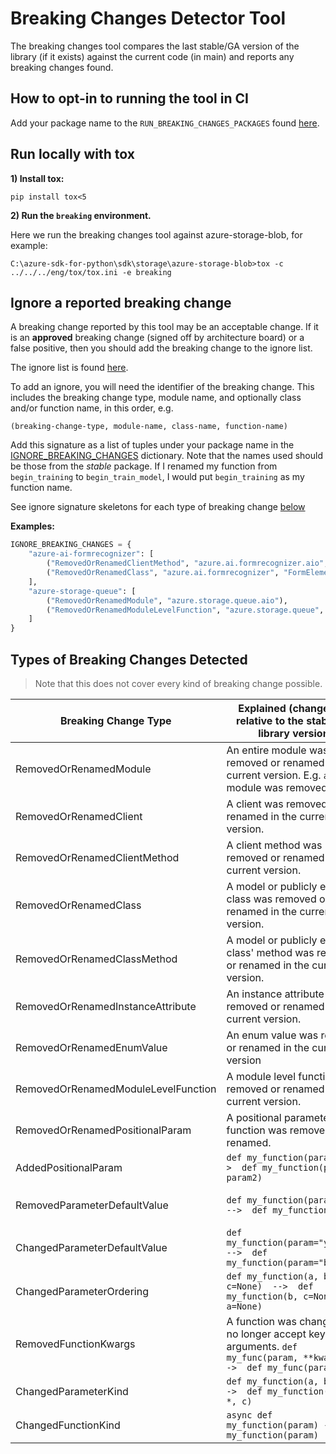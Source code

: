 # Breaking Changes Detector Tool

The breaking changes tool compares the last stable/GA version of the library (if it exists) against the current code
(in main) and reports any breaking changes found.

## How to opt-in to running the tool in CI

Add your package name to the `RUN_BREAKING_CHANGES_PACKAGES` found [here](https://github.com/Azure/azure-sdk-for-python/tree/main/scripts/breaking_changes_checker/breaking_changes_allowlist.py).

## Run locally with tox

**1) Install tox:**

`pip install tox<5`

**2) Run the `breaking` environment.**

Here we run the breaking changes tool against azure-storage-blob, for example:

`C:\azure-sdk-for-python\sdk\storage\azure-storage-blob>tox -c ../../../eng/tox/tox.ini -e breaking`


## Ignore a reported breaking change

A breaking change reported by this tool may be an acceptable change. If it is an **approved** breaking change (signed off by architecture board)
or a false positive, then you should add the breaking change to the ignore list.

The ignore list is found [here](https://github.com/Azure/azure-sdk-for-python/tree/main/scripts/breaking_changes_checker/breaking_changes_allowlist.py).

To add an ignore, you will need the identifier of the breaking change. This includes the breaking change type,
module name, and optionally class and/or function name, in this order, e.g.

`(breaking-change-type, module-name, class-name, function-name)`

Add this signature as a list of tuples under your package name in the [IGNORE_BREAKING_CHANGES](https://github.com/Azure/azure-sdk-for-python/tree/main/scripts/breaking_changes_checker/breaking_changes_allowlist.py) dictionary.
Note that the names used should be those from the _stable_ package. If I renamed my function from `begin_training` to
`begin_train_model`, I would put `begin_training` as my function name.

See ignore signature skeletons for each type of breaking change [below](#types-of-breaking-changes-detected)

**Examples:**

```python
IGNORE_BREAKING_CHANGES = {
    "azure-ai-formrecognizer": [
        ("RemovedOrRenamedClientMethod", "azure.ai.formrecognizer.aio", "FormTrainingClient", "begin_training"),
        ("RemovedOrRenamedClass", "azure.ai.formrecognizer", "FormElement"),
    ],
    "azure-storage-queue": [
        ("RemovedOrRenamedModule", "azure.storage.queue.aio"),
        ("RemovedOrRenamedModuleLevelFunction", "azure.storage.queue", "generate_queue_sas")
    ]
}
```


## Types of Breaking Changes Detected

> Note that this does not cover every kind of breaking change possible.

| Breaking Change Type                                 | Explained (changes are relative to the stable/GA library version)                                                      | Ignore signature IF an approved breaking change or false positive                  |
|------------------------------------------------------|------------------------------------------------------------------------------------------------------------------------|------------------------------------------------------------------------------------|
| RemovedOrRenamedModule                               | An entire module was removed or renamed in the current version. E.g. `aio` module was removed.                         | ("RemovedOrRenamedModule", "module-name")
| RemovedOrRenamedClient                               | A client was removed or renamed in the current version.                                                                | ("RemovedOrRenamedClient", "module-name", "client-name")
| RemovedOrRenamedClientMethod                         | A client method was removed or renamed in the current version.                                                         | ("RemovedOrRenamedClientMethod", "module-name", "client-name", "function-name")
| RemovedOrRenamedClass                                | A model or publicly exposed class was removed or renamed in the current version.                                       | ("RemovedOrRenamedClass", "module-name", "class-name")
| RemovedOrRenamedClassMethod                          | A model or publicly exposed class' method was removed or renamed in the current version.                               | ("RemovedOrRenamedClassMethod", "module-name", "class-name", "function-name")
| RemovedOrRenamedInstanceAttribute                    | An instance attribute was removed or renamed in the current version.                                                   | ("RemovedOrRenamedInstanceAttribute", "module-name", "class-name")
| RemovedOrRenamedEnumValue                            | An enum value was removed or renamed in the current version                                                            | ("RemovedOrRenamedEnumValue", "module-name", "class-name")
| RemovedOrRenamedModuleLevelFunction                  | A module level function was removed or renamed in the current version.                                                 | ("RemovedOrRenamedModuleLevelFunction", "module-name", "function-name")
| RemovedOrRenamedPositionalParam                      | A positional parameter on a function was removed or renamed.                                                           | ("RemovedOrRenamedPositionalParam", "module-name", "class-name", "function-name")
| AddedPositionalParam                                 | `def my_function(param1)  -->  def my_function(param1, param2)`                                                        | ("AddedPositionalParam", "module-name", "class-name", "function-name")
| RemovedParameterDefaultValue                         | `def my_function(param=None)  -->  def my_function(param)`                                                             | ("RemovedParameterDefaultValue", "module-name", "class-name", "function-name")
| ChangedParameterDefaultValue                         | `def my_function(param="yellow")  -->  def my_function(param="blue")`                                                  | ("ChangedParameterDefaultValue", "module-name", "class-name", "function-name")
| ChangedParameterOrdering                             | `def my_function(a, b, c=None)  -->  def my_function(b, c=None, a=None)`                                               | ("ChangedParameterOrdering", "module-name", "class-name", "function-name")
| RemovedFunctionKwargs                                | A function was changed to no longer accept keyword arguments. `def my_func(param, **kwargs)  -->  def my_func(param)`  | ("RemovedFunctionKwargs", "module-name", "class-name", "function-name")
| ChangedParameterKind                                 | `def my_function(a, b, c)  -->  def my_function(a, b, *, c)`                                                           | ("ChangedParameterKind", "module-name", "class-name", "function-name")
| ChangedFunctionKind                                  | `async def my_function(param) ->  def my_function(param)`                                                              | ("ChangedFunctionKind", "module-name", "class-name", "function-name")

